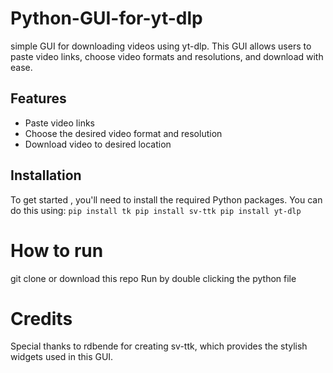 # Python-GUI-for-yt-dlp

simple GUI for downloading videos using yt-dlp. This GUI allows users to paste video links, choose video formats and resolutions, and download with ease.

## Features

- Paste video links
- Choose the desired video format and resolution
- Download video to desired location

## Installation

To get started , you'll need to install the required Python packages. You can do this using:
`
pip install tk
pip install sv-ttk
pip install yt-dlp
`

# How to run
git clone or download this repo
Run by double clicking the python file

# Credits
Special thanks to rdbende for creating sv-ttk, which provides the stylish widgets used in this GUI.

